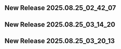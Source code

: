 ## New Release 2025.08.25_02_42_07
## New Release 2025.08.25_03_14_20
## New Release 2025.08.25_03_20_13
